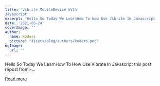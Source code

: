 ```yaml
---
title: 'Vibrate MobileDevice With
Javascript'
excerpt: 'Hello So Today We LearnHow To How Use Vibrate In Javascript  this post repost from:-...'
date: '2021-06-24'
coverImage: ''
author:
  name: Koders
  picture: "assets/blog/authors/koders.png"
ogImage:
  url: ''
---
```


Hello So Today We LearnHow To How Use Vibrate In Javascript  this post repost from:-...

[Read more](https://dev.to/innocentcoder/vibrate-mobiledevice-with-javascript-245f)
